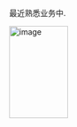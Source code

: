 最近熟悉业务中.

<img width="106" height="166" alt="image" src="https://github.com/user-attachments/assets/8b325305-e094-444b-9a9f-76ac25ba0714" />
